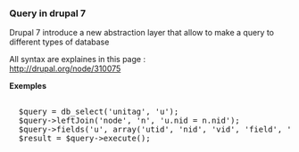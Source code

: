 ### Query in drupal 7

Drupal 7 introduce a new abstraction layer that allow to make a query to different types of database 

All syntax are explaines in this page :   
http://drupal.org/node/310075

**Exemples**
<pre> 
  $query = db_select('unitag', 'u');
  $query->leftJoin('node', 'n', 'u.nid = n.nid');
  $query->fields('u', array('utid', 'nid', 'vid', 'field', 'name', 'basename'))  ;
  $result = $query->execute();
</pre>